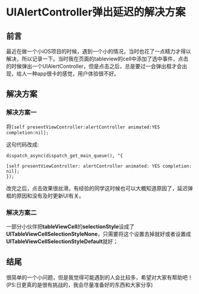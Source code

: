 # UIAlertController弹出延迟的解决方案

## 前言

最近在做一个小iOS项目的时候，遇到一个小的情况，当时也花了一点精力才得以解决，所以记录一下。当时我在页面的tableview的cell中添加了选中事件，点击的时候弹出一个UIAlertController，但是点击之后，总是要过一会弹出框才会出现，给人一种app很卡的感觉，用户体验很不好。

## 解决方案

### 解决方案一

将```[self presentViewController:alertController animated:YES completion:nil];```

这句代码改成:

```
dispatch_async(dispatch_get_main_queue(), ^{
    
[self presentViewController: alertController animated: YES completion: nil];
});
```

改完之后，点击效果很丝滑。有经验的同学这时候也可以大概知道原因了，延迟弹框的原因和没有及时更新UI有关。

### 解决方案二

一部分小伙伴把**tableViewCell**的**selectionStyle**设成了**UITableViewCellSelectionStyleNone**，只需要将这个设置去掉就好或者设置成**UITableViewCellSelectionStyleDefault**就好；



## 结尾

很简单的一个小问题，但是我觉得可能遇到的人会比较多，希望对大家有帮助吧！(PS:日更真的是很有挑战的，我会尽量准备好的东西和大家分享)